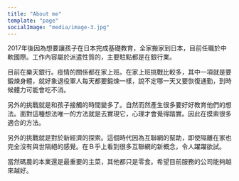 ```yaml
---
title: "About me"
template: "page"
socialImage: "media/image-3.jpg"
---
```


2017年後因為想要讓孩子在日本完成基礎教育，全家搬家到日本，目前任職於中軟國際。工作內容屬於派遣性質的，主要駐點都是在銀行業。

目前在樂天銀行。疫情的關係都在家上班。在家上班挑戰比較多，其中一項就是要鍛煉身體，就好象退役軍人每天都要鍛煉一樣，說不定哪一天又要恢復通勤，到時候體力可能會吃不消。

另外的挑戰就是和孩子接觸的時間變多了。自然而然產生很多要好好教育他們的想法。面對這種想法唯一的方法就是去實現它，心理才會覺得踏實。因此在摸索很多適合的方法。

另外的挑戰就是對於新經濟的探索。這個時代因為互聯網的幫助，即使隔離在家也完全沒有與世隔絕的感覺。在Ｂ乎上看到很多互聯網的新概念，令人躍躍欲試。

當然碼農的本業還是最重要的主菜，其他都只是零食。希望目前服務的公司能夠越來越好。